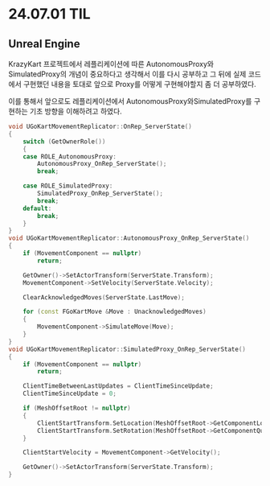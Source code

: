 # 24.07.01 TIL

## Unreal Engine

KrazyKart 프로젝트에서 레플리케이션에 따른 AutonomousProxy와 SimulatedProxy의 개념이 중요하다고 생각해서 이를 다시 공부하고 그 뒤에 실제 코드에서 구현했던 내용을 토대로 앞으로 Proxy를 어떻게 구현해야할지 좀 더 공부하였다.

이를 통해서 앞으로도 레플리케이션에서 AutonomousProxy와SimulatedProxy를 구현하는 기초 방향을 이해하려고 하였다.

```C++
void UGoKartMovementReplicator::OnRep_ServerState()
{
	switch (GetOwnerRole())
	{
	case ROLE_AutonomousProxy:
		AutonomousProxy_OnRep_ServerState();
		break;

	case ROLE_SimulatedProxy:
		SimulatedProxy_OnRep_ServerState();
		break;
	default:
		break;
	}
}
void UGoKartMovementReplicator::AutonomousProxy_OnRep_ServerState()
{
	if (MovementComponent == nullptr)
		return;

	GetOwner()->SetActorTransform(ServerState.Transform);
	MovementComponent->SetVelocity(ServerState.Velocity);

	ClearAcknowledgedMoves(ServerState.LastMove);

	for (const FGoKartMove &Move : UnacknowledgedMoves)
	{
		MovementComponent->SimulateMove(Move);
	}
}
void UGoKartMovementReplicator::SimulatedProxy_OnRep_ServerState()
{
	if (MovementComponent == nullptr)
		return;

	ClientTimeBetweenLastUpdates = ClientTimeSinceUpdate;
	ClientTimeSinceUpdate = 0;

	if (MeshOffsetRoot != nullptr)
	{
		ClientStartTransform.SetLocation(MeshOffsetRoot->GetComponentLocation());
		ClientStartTransform.SetRotation(MeshOffsetRoot->GetComponentQuat());
	}

	ClientStartVelocity = MovementComponent->GetVelocity();

	GetOwner()->SetActorTransform(ServerState.Transform);
}
```
